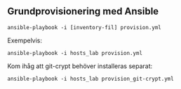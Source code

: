 ## Grundprovisionering med Ansible

    ansible-playbook -i [inventory-fil] provision.yml
    
Exempelvis:

    ansible-playbook -i hosts_lab provision.yml
    
Kom ihåg att git-crypt behöver installeras separat:

    ansible-playbook -i hosts_lab provision_git-crypt.yml
    
    